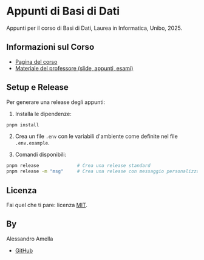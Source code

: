 # Appunti di Basi di Dati

Appunti per il corso di Basi di Dati, Laurea in Informatica, Unibo, 2025.

## Informazioni sul Corso

- [Pagina del corso](https://www.unibo.it/it/studiare/insegnamenti-competenze-trasversali-moocs/insegnamenti/insegnamento/2024/443720)
- [Materiale del professore (slide, appunti, esami)](https://drive.google.com/drive/folders/11NSPS3vsueNZxyBYRmMgVsYlbP8vKhuX)

## Setup e Release

Per generare una release degli appunti:

1. Installa le dipendenze:

```bash
pnpm install
```

2. Crea un file `.env` con le variabili d'ambiente come definite nel file `.env.example`.

3. Comandi disponibili:

```bash
pnpm release              # Crea una release standard
pnpm release -m "msg"     # Crea una release con messaggio personalizzato
```

## Licenza

Fai quel che ti pare: licenza [MIT](LICENSE).

## By

Alessandro Amella

- [GitHub](https://github.com/alessandroamella)
